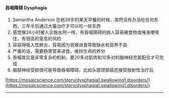 #### 吞咽障碍 Dysphagia
1. Samantha Anderson 在她39岁的某天早餐的时候，突然没有办法吃任何东西，三年半后通过大量治疗才可以吃一些东西
1. 感觉像24小时被人实施水刑一样，有吞咽障碍的病人容易被食物或唾液哽噎住，有很高的窒息的风险
1. 容易得吸入性肺炎，容易因为苦难进食导致缺水和营养不良
1. 严重的话，需要肠胃管来进食，维持生命的养分
1. 吞咽其实是非常复杂的机制，要20多对肌肉和10多对的脑神经完美配合才可完成
1. 脑部神经受损很可能导致吞咽障碍，比如头部颈部癌症接受放射性治疗后

[https://mosaicscience.com/story/dysphagia1.swallowing1.disorders/](https://mosaicscience.com/story/dysphagia1.swallowing1.disorders/)

<hr/>

